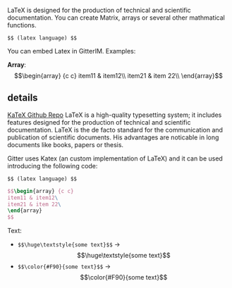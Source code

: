 LaTeX is designed for the production of technical and scientific documentation.
You can create Matrix, arrays or several other mathmatical functions.

`` $$ (latex language) $$ ``

You can embed Latex in GitterIM. Examples:

**Array**:
$$\begin{array} {c c}
item11 & item12\\
item21 & item 22\\
\end{array}$$

## details
[KaTeX Github Repo](https://github.com/Khan/KaTeX)
LaTeX is a high-quality typesetting system; it includes features designed for the production of technical and scientific documentation. LaTeX is the de facto standard for the communication and publication of scientific documents.
His advantages are noticable in long documents like books, papers or thesis.

Gitter uses Katex (an custom implementation of LaTeX) and it can be used introducing the following code:

`` $$ (latex language) $$ ``

```latex
$$\begin{array} {c c}
item11 & item12\
item21 & item 22\
\end{array}
$$
```

Text:
- `$$\huge\textstyle{some text}$$` -> $$\huge\textstyle{some text}$$
- `$$\color{#F90}{some text}$$` -> $$\color{#F90}{some text}$$
